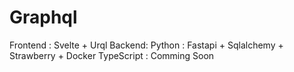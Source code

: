 # Graphql
Frontend : Svelte + Urql
Backend: Python : Fastapi + Sqlalchemy + Strawberry + Docker 
         TypeScript : Comming Soon
